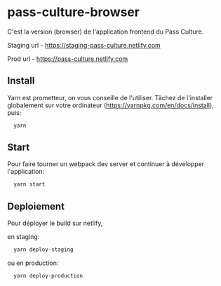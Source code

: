# pass-culture-browser

C'est la version (browser) de l'application frontend du Pass Culture.

Staging url - https://staging-pass-culture.netlify.com

Prod url - https://pass-culture.netlify.com

## Install

  Yarn est prometteur, on vous conseille de l'utiliser. Tâchez de l'installer globalement sur votre ordinateur (https://yarnpkg.com/en/docs/install), puis:
  ```bash
    yarn
  ```

## Start
  Pour faire tourner un webpack dev server et continuer à développer l'application:
  ```bash
    yarn start
  ```

## Deploiement
  Pour déployer le build sur netlify,

  en staging:
  ```bash
    yarn deploy-staging
  ```
  ou en production:
  ```bash
    yarn deploy-production
  ```
